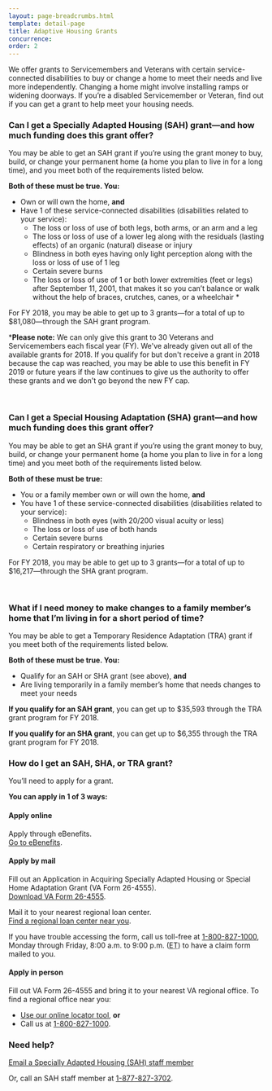 ```yaml
---
layout: page-breadcrumbs.html
template: detail-page
title: Adaptive Housing Grants
concurrence:
order: 2
---
```


<div class="va-introtext">

We offer grants to Servicemembers and Veterans with certain service-connected disabilities to buy or change a home to meet their needs and live more independently. Changing a home might involve installing ramps or widening doorways. If you’re a disabled Servicemember or Veteran, find out if you can get a grant to help meet your housing needs.

</div>

<div class="feature" markdown=“1”>

### Can I get a Specially Adapted Housing (SAH) grant—and how much funding does this grant offer?

You may be able to get an SAH grant if you’re using the grant money to buy, build, or change your permanent home (a home you plan to live in for a long time), and you meet both of the requirements listed below.

**Both of these must be true. You:**
- Own or will own the home, **and**
- Have 1 of these service-connected disabilities (disabilities related to your service):
  - The loss or loss of use of both legs, both arms, or an arm and a leg
  - The loss or loss of use of a lower leg along with the residuals (lasting effects) of an organic (natural) disease or injury
  - Blindness in both eyes having only light perception along with the loss or loss of use of 1 leg
  - Certain severe burns
  - The loss or loss of use of 1 or both lower extremities (feet or legs) after September 11, 2001, that makes it so you can’t balance or walk without the help of braces, crutches, canes, or a wheelchair *

For FY 2018, you may be able to get up to 3 grants—for a total of up to $81,080—through the SAH grant program.

***Please note:** We can only give this grant to 30 Veterans and Servicemembers each fiscal year (FY). We've already given out all of the available grants for 2018. If you qualify for but don't receive a grant in 2018 because the cap was reached, you may be able to use this benefit in FY 2019 or future years if the law continues to give us the authority to offer these grants and we don't go beyond the new FY cap.

<br>

### Can I get a Special Housing Adaptation (SHA) grant—and how much funding does this grant offer?

You may be able to get an SHA grant if you’re using the grant money to buy, build, or change your permanent home (a home you plan to live in for a long time) and you meet both of the requirements listed below.

**Both of these must be true:**

- You or a family member own or will own the home, **and**
- You have 1 of these service-connected disabilities (disabilities related to your service):
  - Blindness in both eyes (with 20/200 visual acuity or less)
  - The loss or loss of use of both hands
  - Certain severe burns
  - Certain respiratory or breathing injuries
  
For FY 2018, you may be able to get up to 3 grants—for a total of up to $16,217—through the SHA grant program.

<br>

### What if I need money to make changes to a family member’s home that I’m living in for a short period of time?

You may be able to get a Temporary Residence Adaptation (TRA) grant if you meet both of the requirements listed below.

**Both of these must be true. You:**

- Qualify for an SAH or SHA grant (see above), **and**
- Are living temporarily in a family member’s home that needs changes to meet your needs

**If you qualify for an SAH grant**, you can get up to $35,593 through the TRA grant program for FY 2018.

**If you qualify for an SHA grant**, you can get up to $6,355 through the TRA grant program for FY 2018.

</div>

### How do I get an SAH, SHA, or TRA grant?

You’ll need to apply for a grant. 

**You can apply in 1 of 3 ways:**

#### Apply online

Apply through eBenefits. <br>
[Go to eBenefits]( https://www.ebenefits.va.gov/ebenefits/homepage).

#### Apply by mail

Fill out an Application in Acquiring Specially Adapted Housing or Special Home Adaptation Grant (VA Form 26-4555). <br>
[Download VA Form 26-4555](https://www.vba.va.gov/pubs/forms/VBA-26-4555-ARE.pdf).

Mail it to your nearest regional loan center. <br>
[Find a regional loan center near you](https://www.benefits.va.gov/HOMELOANS/contact_rlc_info.asp).

If you have trouble accessing the form, call us toll-free at <a href="tel:+1-800-827-1000">1-800-827-1000</a>, Monday through Friday, 8:00 a.m. to 9:00 p.m. (<abbr title="eastern time">ET</abbr>) to have a claim form mailed to you.

#### Apply in person

Fill out VA Form 26-4555 and bring it to your nearest VA regional office. To find a regional office near you:
- [Use our online locator tool](https://www.va.gov/directory/guide/home.asp), **or**
- Call us at <a href="tel:+1-800-827-1000">1-800-827-1000</a>.

### Need help?

<a href="mailto:sahinfo.vbaco@va.gov">Email a Specially Adapted Housing (SAH) staff member</a>

Or, call an SAH staff member at <a href="tel:+18778273702">1-877-827-3702</a>.
